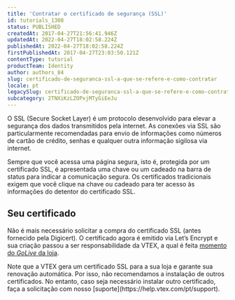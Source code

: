 ```yaml
---
title: 'Contratar o certificado de segurança (SSL)'
id: tutorials_1308
status: PUBLISHED
createdAt: 2017-04-27T21:56:41.946Z
updatedAt: 2022-04-27T18:02:58.224Z
publishedAt: 2022-04-27T18:02:58.224Z
firstPublishedAt: 2017-04-27T23:03:50.121Z
contentType: tutorial
productTeam: Identity
author: authors_84
slug: certificado-de-seguranca-ssl-a-que-se-refere-e-como-contratar
locale: pt
legacySlug: certificado-de-seguranca-ssl-a-que-se-refere-e-como-contratar
subcategory: 2TNXiKzLZOPxjMTyGiEeJu
---
```


O SSL (Secure Socket Layer) é um protocolo desenvolvido para elevar a segurança dos dados transmitidos pela internet. As conexões via SSL são particularmente recomendadas para envio de informações como números de cartão de crédito, senhas e qualquer outra informação sigilosa via internet.

Sempre que você acessa uma página segura, isto é, protegida por um certificado SSL, é apresentada uma chave ou um cadeado na barra de status para indicar a comunicação segura. Os certificados tradicionais exigem que você clique na chave ou cadeado para ter acesso às informações do detentor do certificado SSL.

## Seu certificado

Não é mais necessário solicitar a compra do certificado SSL (antes fornecido pela Digicert). O certificado agora é emitido via Let’s Encrypt e sua criação passou a ser responsabilidade da VTEX, a qual é feita [momento do _GoLive_ da loja](https://help.vtex.com/pt/tutorial/configurando-o-apontamento-de-dns-para-a-vtex--tutorials_4280).

<div class="alert alert-warning">
Note que a VTEX gera um certificado SSL para a sua loja e garante sua renovação automática. Por isso, não recomendamos a instalação de outros certificados. No entanto, caso seja necessário instalar outro certificado, faça a solicitação com nosso [suporte](https://help.vtex.com/pt/support).
</div>

